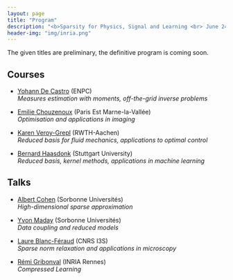 ```yaml
---
layout: page
title: "Program"
description: "<b>Sparsity for Physics, Signal and Learning <br> June 24th - 27th 2019</b>"
header-img: "img/inria.png"
---
```


The given titles are preliminary, the definitive program is coming soon.

## Courses
* [Yohann De Castro](https://ydecastro.github.io/) (ENPC)  
*Measures estimation with moments, off-the-grid inverse problems*

* [Emilie Chouzenoux](http://www-syscom.univ-mlv.fr/~chouzeno/) (Paris Est Marne-la-Vallée)  
*Optimisation and applications in imaging*

* [Karen Veroy-Grepl](https://www.aices.rwth-aachen.de/en/about-aices/people/principal-investigators/details-zur-person/veroy-grepl) (RWTH-Aachen)  
*Reduced basis for fluid mechanics, applications to optimal control*

* [Bernard Haasdonk](https://www.ians.uni-stuttgart.de/institute/team/Haasdonk-00005/) (Stuttgart University)  
*Reduced basis, kernel methods, applications in machine learning*

## Talks
* [Albert Cohen](https://www.ljll.math.upmc.fr/cohen/) (Sorbonne Universités)  
*High-dimensional sparse approximation*

* [Yvon Maday](https://www.ljll.math.upmc.fr/maday/) (Sorbonne Universités)  
*Data coupling and reduced models*

* [Laure Blanc-Féraud](http://www-sop.inria.fr/members/Laure.Blanc_Feraud/) (CNRS I3S)  
*Sparse norm relaxation and applications in microscopy*

* [Rémi Gribonval](https://people.irisa.fr/Remi.Gribonval/) (INRIA Rennes)  
*Compressed Learning*
